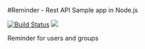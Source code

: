 #Reminder - Rest API Sample app in Node.js

[![Build Status](https://travis-ci.org/aldjunior/reminder.svg)](https://travis-ci.org/aldjunior/reminder) <a href="https://codeclimate.com/github/aldjunior/reminder"><img src="https://codeclimate.com/github/aldjunior/reminder/badges/gpa.svg" /></a>

Reminder for users and groups
